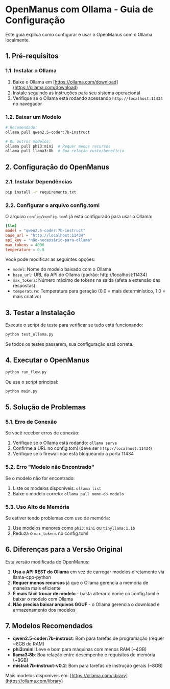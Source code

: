 # OpenManus com Ollama - Guia de Configuração

Este guia explica como configurar e usar o OpenManus com o Ollama localmente.

## 1. Pré-requisitos

### 1.1. Instalar o Ollama

1. Baixe o Ollama em [https://ollama.com/download](https://ollama.com/download)
2. Instale seguindo as instruções para seu sistema operacional
3. Verifique se o Ollama está rodando acessando `http://localhost:11434` no navegador

### 1.2. Baixar um Modelo

```bash
# Recomendado:
ollama pull qwen2.5-coder:7b-instruct

# Ou outros modelos:
ollama pull phi3:mini  # Requer menos recursos
ollama pull llama3:8b  # Boa relação custo/benefício
```

## 2. Configuração do OpenManus

### 2.1. Instalar Dependências

```bash
pip install -r requirements.txt
```

### 2.2. Configurar o arquivo config.toml

O arquivo `config/config.toml` já está configurado para usar o Ollama:

```toml
[llm]
model = "qwen2.5-coder:7b-instruct"
base_url = "http://localhost:11434"
api_key = "não-necessário-para-ollama"
max_tokens = 4096
temperature = 0.0
```

Você pode modificar as seguintes opções:

- `model`: Nome do modelo baixado com o Ollama
- `base_url`: URL da API do Ollama (padrão: http://localhost:11434)
- `max_tokens`: Número máximo de tokens na saída (afeta a extensão das respostas)
- `temperature`: Temperatura para geração (0.0 = mais determinístico, 1.0 = mais criativo)

## 3. Testar a Instalação

Execute o script de teste para verificar se tudo está funcionando:

```bash
python test_ollama.py
```

Se todos os testes passarem, sua configuração está correta.

## 4. Executar o OpenManus

```bash
python run_flow.py
```

Ou use o script principal:

```bash
python main.py
```

## 5. Solução de Problemas

### 5.1. Erro de Conexão

Se você receber erros de conexão:

1. Verifique se o Ollama está rodando: `ollama serve`
2. Confirme a URL no config.toml (deve ser `http://localhost:11434`)
3. Verifique se o firewall não está bloqueando a porta 11434

### 5.2. Erro "Modelo não Encontrado"

Se o modelo não for encontrado:

1. Liste os modelos disponíveis: `ollama list`
2. Baixe o modelo correto: `ollama pull nome-do-modelo`

### 5.3. Uso Alto de Memória

Se estiver tendo problemas com uso de memória:

1. Use modelos menores como `phi3:mini` ou `tinyllama:1.1b`
2. Reduza o `max_tokens` no config.toml

## 6. Diferenças para a Versão Original

Esta versão modificada do OpenManus:

1. **Usa a API REST do Ollama** em vez de carregar modelos diretamente via llama-cpp-python
2. **Requer menos recursos** já que o Ollama gerencia a memória de maneira mais eficiente
3. **É mais fácil trocar de modelo** - basta alterar o nome no config.toml e baixar o modelo com Ollama
4. **Não precisa baixar arquivos GGUF** - o Ollama gerencia o download e armazenamento dos modelos

## 7. Modelos Recomendados

- **qwen2.5-coder:7b-instruct**: Bom para tarefas de programação (requer ~8GB de RAM)
- **phi3:mini**: Leve e bom para máquinas com menos RAM (~4GB)
- **llama3:8b**: Boa relação entre desempenho e requisitos de memória (~8GB)
- **mistral:7b-instruct-v0.2**: Bom para tarefas de instrução gerais (~8GB)

Mais modelos disponíveis em: [https://ollama.com/library](https://ollama.com/library)
